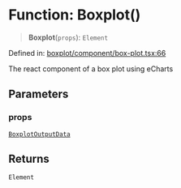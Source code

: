# Function: Boxplot()

> **Boxplot**(`props`): `Element`

Defined in: [boxplot/component/box-plot.tsx:66](https://github.com/GeoDaCenter/openassistant/blob/2a93b5036fdb3a9355cf5403bdecfb2525f1d8b3/packages/echarts/src/boxplot/component/box-plot.tsx#L66)

The react component of a box plot using eCharts

## Parameters

### props

[`BoxplotOutputData`](../type-aliases/BoxplotOutputData.md)

## Returns

`Element`
